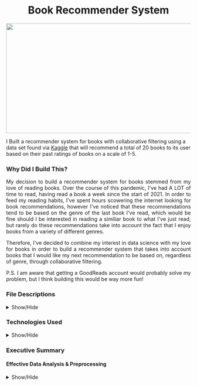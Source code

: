 <h1 align='center'>Book Recommender System</h1>

<p align="center">
  <img width="800" height="300" src="https://hips.hearstapps.com/hmg-prod.s3.amazonaws.com/images/old-books-arranged-on-shelf-royalty-free-image-1572384534.jpg">
</p>

I Built a recommender system for books with collaborative filtering using a data set found via <a href="https://www.kaggle.com/alexanderfrosati/goodbooks-10k-updated">Kaggle</a> that will recommend a total of 20 books to its user based on their past ratings of books on a scale of 1-5.

<h3> Why Did I Build This? </h3>
<p align='justify'>
My decision to build a recommender system for books stemmed from my love of reading books. Over the course of this pandemic, I've had A LOT of time to read, having read a book a week since the start of 2021. In order to feed my reading habits, I've spent hours scowering the internet looking for book recommendations, however I've noticed that these recommendations tend to be based on the genre of the last book I've read, which would be fine should I be interested in reading a similiar book to what I've just read, but rarely do these recommendations take into account the fact that I enjoy books from a variety of different genres.
</p>
</n>
<p align='justify'>
Therefore, I've decided to combine my interest in data science with my love for books in order to build a recommender system that takes into account books that I would like my next recommendation to be based on, regardless of genre, through collaborative filtering.
</p>
</n>
<p align='justify'>
 P.S. I am aware that getting a GoodReads account would probably solve my problem, but I think building this would be way more fun!
</p>

<h3> File Descriptions </h3>
<details>
  <summary>Show/Hide</summary>
<ol>
  <li><a href="https://github.com/supergrace99/BookRecommenderSystem/tree/main/Data"><b>Data</b></a>: Folder contains all datasets created or required for recommender system to work</li>
  <ul>
    <li><b>ratings.csv.zip</b>: Contains ratings of 53434 different users on a variety of diiferent books</li>
    <li><b>books.csv</b>: Has metadata for each book (goodreads IDs, authors, title, average rating, etc.)</li>
    <li><b>DataSet.csv.zip</b>:The final dataset used for model selection, parameter tuning and for the recommender system itself </li>
    <li><b>book_list.csv</b>: Dataset required for the recommender system itself</li>
  </ul>
<li><a href="https://github.com/supergrace99/BookRecommenderSystem/blob/main/Data%20Extraction.ipynb"><b>Data Extraction.ipynb</b></a>: Documents the data extraction process, whereby the books.csv dataset and ratings.csv dataset were combined to work with</li>
<li><a href="https://github.com/supergrace99/BookRecommenderSystem/blob/main/Data%20Cleaning.ipynb"><b>Data Cleaning.ipynb</b></a>: Contains jupyter notebook documenting the data cleaning process, primarily removing certain pieces of data to avoid memory errors</li>
<li><a href="https://github.com/supergrace99/BookRecommenderSystem/blob/main/Model%20Selection.ipynb"><b>Model Selection.ipynb</b></a>: Models considered for the recommendation system </li>
<li><a href="https://github.com/supergrace99/BookRecommenderSystem/blob/main/Parameter%20Tuning.ipynb"><b>Parameter Tuning.ipynb</b></a>: Documents the manual paramter tuning conducted for model improvement</li>
<li><a href="https://github.com/supergrace99/BookRecommenderSystem/blob/main/Recommender.py"><b>Recommender.py</b></a>: Contains all functions required for user to use the final recommender system</li>
<li><a href="https://github.com/supergrace99/BookRecommenderSystem/blob/main/Interface.ipynb"><b>Interface.ipynb</b></a>: The final recommender system for users</li>
</ol>
</details>
</n>
<h3>Technologies Used</h3>
<details>
  <summary>Show/Hide</summary>
  <ul>
    <li><b>Pandas</b>: software library written for the Python programming language for data manipulation and analysis</li>
    <li><b>Matplotlib</b>: a plotting library for the Python programming language and its numerical mathematics extension NumPy</li>
    <li><b>Seaborn</b>: data visualization library based on matplotlib</li>
    <li><b>Surprise</b>: a Python <b>scikit</b> for building and testing recommender systems</li>
  </ul>
</details>
</n>
<h3>Executive Summary</h3>
<h4>Effective Data Analysis & Preprocessing</h4>
<details>
  <summary>Show/Hide</summary>
  
</details>

 


